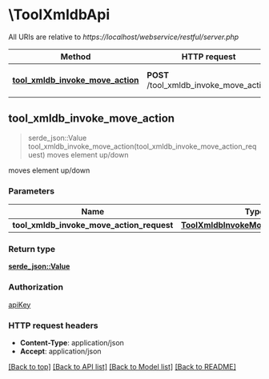 # \ToolXmldbApi

All URIs are relative to *https://localhost/webservice/restful/server.php*

Method | HTTP request | Description
------------- | ------------- | -------------
[**tool_xmldb_invoke_move_action**](ToolXmldbApi.md#tool_xmldb_invoke_move_action) | **POST** /tool_xmldb_invoke_move_action | moves element up/down



## tool_xmldb_invoke_move_action

> serde_json::Value tool_xmldb_invoke_move_action(tool_xmldb_invoke_move_action_request)
moves element up/down

moves element up/down

### Parameters


Name | Type | Description  | Required | Notes
------------- | ------------- | ------------- | ------------- | -------------
**tool_xmldb_invoke_move_action_request** | [**ToolXmldbInvokeMoveActionRequest**](ToolXmldbInvokeMoveActionRequest.md) |  | [required] |

### Return type

[**serde_json::Value**](serde_json::Value.md)

### Authorization

[apiKey](../README.md#apiKey)

### HTTP request headers

- **Content-Type**: application/json
- **Accept**: application/json

[[Back to top]](#) [[Back to API list]](../README.md#documentation-for-api-endpoints) [[Back to Model list]](../README.md#documentation-for-models) [[Back to README]](../README.md)


